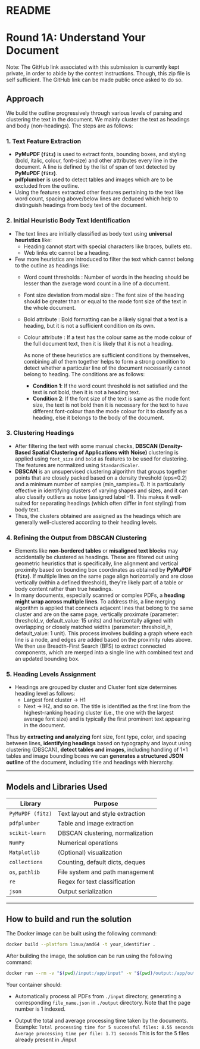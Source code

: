 # README

# Round 1A: Understand Your Document

Note: The GitHub link associated with this submission is currently kept private, in order to abide by the contest instructions. Though, this zip file is self sufficient. The GitHub link can be made public once asked to do so.

## Approach

We build the outline progressively through various levels of parsing and clustering the text in the document. We mainly cluster the text as headings and body (non-headings). The steps are as follows:

### 1. **Text Feature Extraction**
- **PyMuPDF (`fitz`)** is used to extract fonts, bounding boxes, and styling (bold, italic, colour, font-size) and other attributes every line in the document. A line is defined by the list of span of text detected by **PyMuPDF (`fitz`)**.
- **pdfplumber** is used to detect tables and images which are to be excluded from the outline.
- Using the features extracted other features pertaining to the text like word count, spacing above/below lines are deduced which help to distinguish headings from body text of the document.

### 2. **Initial Heuristic Body Text Identification**
- The text lines are initially classified as body text using **universal heuristics** like:
    - Heading cannot start with special characters like braces, bullets etc.
    - Web links etc cannot be a heading.
- Few more heuristics are introduced to filter the text which cannot belong to the outline as headings like:
  - Word count thresholds : Number of words in the heading should be lesser than the average word count in a line of a document.
  - Font size deviation from modal size : The font size of the heading should be greater than or equal to the mode font size of the text in the whole document.
  - Bold attribute : Bold formatting can be a likely signal that a text is a heading, but it is not a sufficient condition on its own.
  - Colour attribute : If a text has the colour same as the mode colour of the full document text, then it is likely that it is not a heading.
    
    As none of these heuristics are sufficient conditions by themselves, combining all of them together helps to form a strong condition to detect whether a particular line of the document necessarily cannot belong to heading. The conditions are as follows:
    - **Condition 1**: If the word count threshold is not satisfied and the text is not bold, then it is not a heading text.
    - **Condition 2**: If the font size of the text is same as the mode font size, the text is not bold then it is necessary for the text to have different font-colour than the mode colour for it to classify as a heading, else it belongs to the body of the document.

### 3. **Clustering Headings**
- After filtering the text with some manual checks, **DBSCAN (Density-Based Spatial Clustering of Applications with Noise)** clustering is applied using `font_size` and `bold` as features to be used for clustering. The features are normalized using `StandardScaler`.
- **DBSCAN** is an unsupervised clustering algorithm that groups together points that are closely packed based on a density threshold (eps=0.2) and a minimum number of samples (min_samples=1). It is particularly effective in identifying clusters of varying shapes and sizes, and it can also classify outliers as noise (assigned label -1). This makes it well-suited for separating headings (which often differ in font styling) from body text.
- Thus, the clusters obtained are assigned as the headings which are generally well-clustered according to their heading levels.

### 4. **Refining the Output from DBSCAN Clustering**
- Elements like **non-bordered tables** or **misaligned text blocks** may accidentally be clustered as headings. These are filtered out using geometric heuristics that is specifically, line alignment and vertical proximity based on bounding box coordinates as obtained by  **PyMuPDF (`fitz`)**. If multiple lines on the same page align horizontally and are close vertically (within a defined threshold), they're likely part of a table or body content rather than true headings.
- In many documents, especially scanned or complex PDFs, a **heading might wrap across multiple lines**. To address this, a line merging algorithm is applied that connects adjacent lines that belong to the same cluster and are on the same page, vertically proximate (parameter: threshold_v, default_value: 15 units) and horizontally aligned with overlapping or closely matched widths (parameter: threshold_h, default_value: 1 unit). This process involves building a graph where each line is a node, and edges are added based on the proximity rules above. We then use Breadth-First Search (BFS) to extract connected components, which are merged into a single line with combined text and an updated bounding box.

### 5. **Heading Levels Assignment**
- Headings are grouped by cluster and Cluster font size determines heading level as follows:
  - Largest font cluster → H1
  - Next → H2, and so on.
 The title is identified as the first line from the highest-ranking heading cluster (i.e., the one with the largest average font size) and is typically the first prominent text appearing in the document. 


Thus by **extracting and analyzing** font size, font type, color, and spacing between lines, **identifying headings** based on typography and layout using clustering (DBSCAN), **detect tables and images**, including handling of 1×1 tables and image bounding boxes we can **generates a structured JSON outline** of the document, including title and headings with hierarchy.

---

## Models and Libraries Used

| Library        | Purpose                                      |
|----------------|----------------------------------------------|
| `PyMuPDF (fitz)` | Text layout and style extraction            |
| `pdfplumber`   | Table and image extraction                   |
| `scikit-learn` | DBSCAN clustering, normalization             |
| `NumPy`        | Numerical operations                         |
| `Matplotlib`   | (Optional) visualization                     |
| `collections`  | Counting, default dicts, deques              |
| `os`, `pathlib`| File system and path management              |
| `re`           | Regex for text classification                |
| `json`         | Output serialization                         |

---

## How to build and run the solution 

The Docker image can be built using the following command:

```bash
docker build --platform linux/amd64 -t your_identifier .
```

After building the image, the solution can be run using the following command:

```bash
docker run --rm -v "$(pwd)/input:/app/input" -v "$(pwd)/output:/app/output" --network none your_identifier
```

Your container should:

*   Automatically process all PDFs from `./input` directory, generating a corresponding `file_name.json` in `./output` directory. Note that the page number is 1 indexed.

*   Output the total and average processing time taken by the documents.
Example: ```Total processing time for 5 successful files: 8.55 seconds
Average processing time per file: 1.71 seconds``` This is for the 5 files already present in ./input
